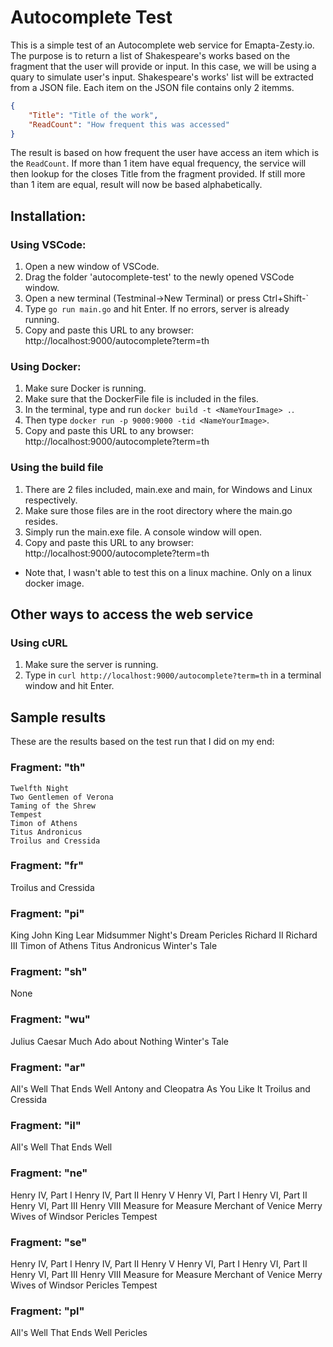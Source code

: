 # Autocomplete Test

This is a simple test of an Autocomplete web service for Emapta-Zesty.io. The purpose is to return a list of Shakespeare's works based on the fragment that the user will provide or input. In this case, we will be using a quary to simulate user's input. Shakespeare's works' list will be extracted from a JSON file. Each item on the JSON file contains only 2 itemms.

```JSON
{
    "Title": "Title of the work",
    "ReadCount": "How frequent this was accessed"
}
```

The result is based on how frequent the user have access an item which is the `ReadCount`. If more than 1 item have equal frequency, the service will then lookup for the closes Title from the fragment provided. If still more than 1 item are equal, result will now be based alphabetically.

## Installation:

### Using VSCode:

1. Open a new window of VSCode.
2. Drag the folder 'autocomplete-test' to the newly opened VSCode window.
3. Open a new terminal (Testminal->New Terminal) or press Ctrl+Shift-`
4. Type `go run main.go` and hit Enter. If no errors, server is already running.
5. Copy and paste this URL to any browser: http://localhost:9000/autocomplete?term=th

### Using Docker:

1. Make sure Docker is running.
2. Make sure that the DockerFile file is included in the files.
3. In the terminal, type and run `docker build -t <NameYourImage> .`.
4. Then type `docker run -p 9000:9000 -tid <NameYourImage>`.
5. Copy and paste this URL to any browser: http://localhost:9000/autocomplete?term=th

### Using the build file

1. There are 2 files included, main.exe and main, for Windows and Linux respectively.
2. Make sure those files are in the root directory where the main.go resides.
3. Simply run the main.exe file. A console window will open.
4. Copy and paste this URL to any browser: http://localhost:9000/autocomplete?term=th

- Note that, I wasn't able to test this on a linux machine. Only on a linux docker image.

## Other ways to access the web service

### Using cURL

1. Make sure the server is running.
2. Type in `curl http://localhost:9000/autocomplete?term=th` in a terminal window and hit Enter.

## Sample results

These are the results based on the test run that I did on my end:

### Fragment: "th"

    Twelfth Night
    Two Gentlemen of Verona
    Taming of the Shrew
    Tempest
    Timon of Athens
    Titus Andronicus
    Troilus and Cressida

### Fragment: "fr"

Troilus and Cressida

### Fragment: "pi"

King John
King Lear
Midsummer Night's Dream
Pericles
Richard II
Richard III
Timon of Athens
Titus Andronicus
Winter's Tale

### Fragment: "sh"

None

### Fragment: "wu"

Julius Caesar
Much Ado about Nothing
Winter's Tale

### Fragment: "ar"

All's Well That Ends Well
Antony and Cleopatra
As You Like It
Troilus and Cressida

### Fragment: "il"

All's Well That Ends Well

### Fragment: "ne"

Henry IV, Part I
Henry IV, Part II
Henry V
Henry VI, Part I
Henry VI, Part II
Henry VI, Part III
Henry VIII
Measure for Measure
Merchant of Venice
Merry Wives of Windsor
Pericles
Tempest

### Fragment: "se"

Henry IV, Part I
Henry IV, Part II
Henry V
Henry VI, Part I
Henry VI, Part II
Henry VI, Part III
Henry VIII
Measure for Measure
Merchant of Venice
Merry Wives of Windsor
Pericles
Tempest

### Fragment: "pl"

All's Well That Ends Well
Pericles
